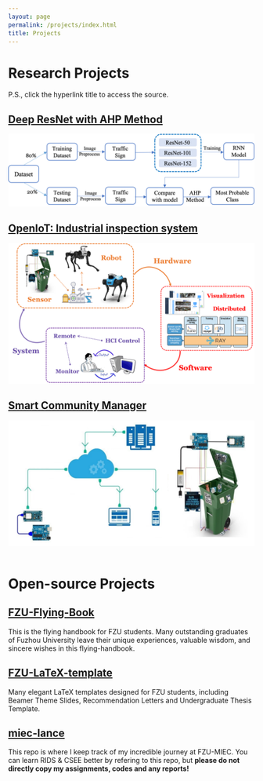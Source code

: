 ```yaml
---
layout: page
permalink: /projects/index.html
title: Projects
---
```


# Research Projects

P.S., click the hyperlink title to access the source.

## [Deep ResNet with AHP Method](https://caihanlin.com/mypaper/202302ICAROB.pdf)

<center>
<img src="/images/resnet-ahp.png">
</center>

## [OpenIoT: Industrial inspection system](https://fzuiot.site/)

<center>
<img src="/images/openiot-system.png">
</center>

## [Smart Community Manager](https://caihanlin.com/mypaper/202208cenim.pdf )

<center>
<img src="/images/iot-manager.png">
</center>

<br>

# Open-source Projects

## [FZU-Flying-Book](https://fzu-fly.online/)

This is the flying handbook for FZU students. Many outstanding graduates of Fuzhou University leave their unique experiences, valuable wisdom, and sincere wishes in this flying-handbook.

## [FZU-LaTeX-template](https://github.com/GuangLun2000/FZU-latex-template)

Many elegant LaTeX templates designed for FZU students, including Beamer Theme Slides, Recommendation Letters and Undergraduate Thesis Template.

## [miec-lance](https://github.com/GuangLun2000/miec-lance )

This repo is where I keep track of my incredible journey at FZU-MIEC. You can learn RIDS & CSEE better by refering to this repo, but **please do not directly copy my assignments, codes and any reports!**
